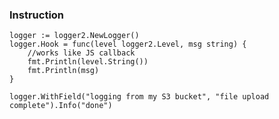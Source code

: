 


### Instruction

	logger := logger2.NewLogger()
	logger.Hook = func(level logger2.Level, msg string) {
        //works like JS callback
		fmt.Println(level.String())
		fmt.Println(msg)
	}

	logger.WithField("logging from my S3 bucket", "file upload complete").Info("done")
